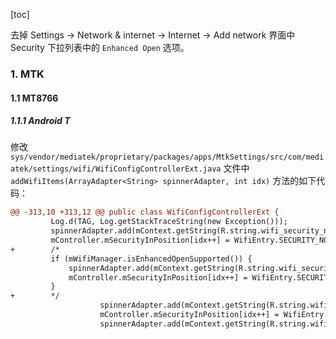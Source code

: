 [toc]

去掉 Settings -> Network & internet -> Internet -> Add network 界面中 Security 下拉列表中的 `Enhanced Open` 选项。

### 1. MTK

#### 1.1 MT8766

##### 1.1.1 Android T

修改 `sys/vendor/mediatek/proprietary/packages/apps/MtkSettings/src/com/mediatek/settings/wifi/WifiConfigControllerExt.java` 文件中 `addWifiItems(ArrayAdapter<String> spinnerAdapter, int idx)` 方法的如下代码：

```diff
@@ -313,10 +313,12 @@ public class WifiConfigControllerExt {
         Log.d(TAG, Log.getStackTraceString(new Exception()));
         spinnerAdapter.add(mContext.getString(R.string.wifi_security_none));
         mController.mSecurityInPosition[idx++] = WifiEntry.SECURITY_NONE;
+        /*
         if (mWifiManager.isEnhancedOpenSupported()) {
             spinnerAdapter.add(mContext.getString(R.string.wifi_security_owe));
             mController.mSecurityInPosition[idx++] = WifiEntry.SECURITY_OWE;
         }
+        */
                    spinnerAdapter.add(mContext.getString(R.string.wifi_security_wep));
                    mController.mSecurityInPosition[idx++] = WifiEntry.SECURITY_WEP;
                    spinnerAdapter.add(mContext.getString(R.string.wifi_security_wpa_wpa2));
```

